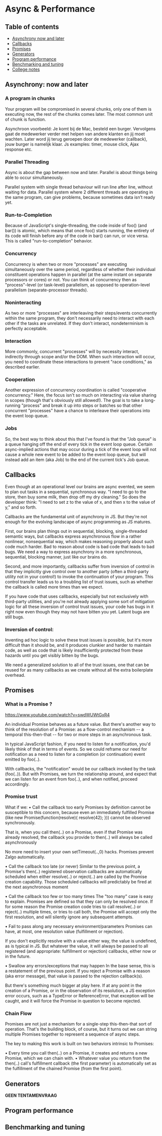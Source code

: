 
# Async & Performance

## Table of contents
- [Asynchrony now and later](#asynchrony-now-and-later)  
- [Callbacks](#callbacks)  
- [Promises](#promises)  
- [Generators](#generators)  
- [Program performance](#program-performance)  
- [Benchmarking and tuning](#benchmarking-and-tuning)  
- [College notes](#college-notes)

## Asynchrony: now and later

### A program in chunks 
Your program will be compromised in several chunks, only one of them is executing now, the rest of the chunks comes later. The most common unit of chunk is function. 

Asynchroon voorbeeld: 
Je komt bij de Mac, besteld een burger. Vervolgens gaat de medewerker verder met helpen van andere klanten en jij moet wachten. Later word jij terug geroepen door de medewerker (callback), jouw burger is namelijk klaar. 
Js examples: timer, mouse click, Ajax response etc. 

### Parallel Threading
Async is about the gap between now and later. Parallel is about things being able to occur simultaneously. 

Parallel system with single thread behaviour will run line after line, without waiting for data. 
Parallel system where 2 different threads are operating in the same program, can give problems, because sometimes data isn’t ready yet. 

### Run-to-Completion
Because of JavaScript's single-threading, the code inside of foo() (and bar()) is atomic, which means that once foo() starts running, the entirety of its code will finish before any of the code in bar() can run, or vice versa. This is called "run-to-completion" behavior.

### Concurrency 
Concurrency is when two or more "processes" are executing simultaneously over the same period, regardless of whether their individual constituent operations happen in parallel (at the same instant on separate processors or cores) or not. You can think of concurrency then as "process"-level (or task-level) parallelism, as opposed to operation-level parallelism (separate-processor threads). 


### Noninteracting
As two or more "processes" are interleaving their steps/events concurrently within the same program, they don't necessarily need to interact with each other if the tasks are unrelated. If they don't interact, nondeterminism is perfectly acceptable.

### Interaction
More commonly, concurrent "processes" will by necessity interact, indirectly through scope and/or the DOM. When such interaction will occur, you need to coordinate these interactions to prevent "race conditions," as described earlier.

### Cooperation
Another expression of concurrency coordination is called "cooperative concurrency." Here, the focus isn't so much on interacting via value sharing in scopes (though that's obviously still allowed!). The goal is to take a long-running "process" and break it up into steps or batches so that other concurrent "processes" have a chance to interleave their operations into the event loop queue.

### Jobs

So, the best way to think about this that I've found is that the "Job queue" is a queue hanging off the end of every tick in the event loop queue. Certain async-implied actions that may occur during a tick of the event loop will not cause a whole new event to be added to the event loop queue, but will instead add an item (aka Job) to the end of the current tick's Job queue.
 
## Callbacks

Even though at an operational level our brains are async evented, we seem to plan out tasks in a sequential, synchronous way. "I need to go to the store, then buy some milk, then drop off my dry cleaning." So does the developer think: "I need to set z to the value of x, and then x to the value of y," and so forth.

Callbacks are the fundamental unit of asynchrony in JS. But they're not enough for the evolving landscape of async programming as JS matures.

First, our brains plan things out in sequential, blocking, single-threaded semantic ways, but callbacks express asynchronous flow in a rather nonlinear, nonsequential way, which makes reasoning properly about such code much harder. Bad to reason about code is bad code that leads to bad bugs. We need a way to express asynchrony in a more synchronous, sequential, blocking manner, just like our brains do.

Second, and more importantly, callbacks suffer from inversion of control in that they implicitly give control over to another party (often a third-party utility not in your control!) to invoke the continuation of your program. This control transfer leads us to a troubling list of trust issues, such as whether the callback is called more times than we expect.

If you have code that uses callbacks, especially but not exclusively with third-party utilities, and you're not already applying some sort of mitigation logic for all these inversion of control trust issues, your code has bugs in it right now even though they may not have bitten you yet. Latent bugs are still bugs.

### Inversion of control:

Inventing ad hoc logic to solve these trust issues is possible, but it's more difficult than it should be, and it produces clunkier and harder to maintain code, as well as code that is likely insufficiently protected from these hazards until you get visibly bitten by the bugs.

We need a generalized solution to all of the trust issues, one that can be reused for as many callbacks as we create without all the extra boilerplate overhead.

## Promises 

### What is a Promise ?
https://www.youtube.com/watch?v=swdWUWtGxR4

An individual Promise behaves as a future value. But there's another way to think of the resolution of a Promise: as a flow-control mechanism -- a temporal this-then-that -- for two or more steps in an asynchronous task.

In typical JavaScript fashion, if you need to listen for a notification, you'd likely think of that in terms of events. So we could reframe our need for notification as a need to listen for a completion (or continuation) event emitted by foo(..).

With callbacks, the "notification" would be our callback invoked by the task (foo(..)). But with Promises, we turn the relationship around, and expect that we can listen for an event from foo(..), and when notified, proceed accordingly.

### Promise trust 

What if we: 
• Call the callback too early
Promises by definition cannot be susceptible to this concern, because even an immediately fulfilled Promise (like new Promise(function(resolve){ resolve(42); })) cannot be observed synchronously.

That is, when you call then(..) on a Promise, even if that Promise was already resolved, the callback you provide to then(..) will always be called asynchronously

No more need to insert your own setTimeout(..,0) hacks. Promises prevent Zalgo automatically.

• Call the callback too late (or never)
Similar to the previous point, a Promise's then(..) registered observation callbacks are automatically scheduled when either resolve(..) or reject(..) are called by the Promise creation capability. Those scheduled callbacks will predictably be fired at the next asynchronous moment



• Call the callback too few or too many times
The "too many" case is easy to explain. Promises are defined so that they can only be resolved once. If for some reason the Promise creation code tries to call resolve(..) or reject(..) multiple times, or tries to call both, the Promise will accept only the first resolution, and will silently ignore any subsequent attempts.

• Fail to pass along any necessary environment/parameters
Promises can have, at most, one resolution value (fulfillment or rejection).

If you don't explicitly resolve with a value either way, the value is undefined, as is typical in JS. But whatever the value, it will always be passed to all registered (and appropriate: fulfillment or rejection) callbacks, either now or in the future.


• Swallow any errors/exceptions that may happen
In the base sense, this is a restatement of the previous point. If you reject a Promise with a reason (aka error message), that value is passed to the rejection callback(s).

But there's something much bigger at play here. If at any point in the creation of a Promise, or in the observation of its resolution, a JS exception error occurs, such as a TypeError or ReferenceError, that exception will be caught, and it will force the Promise in question to become rejected.


### Chain Flow 
Promises are not just a mechanism for a single-step this-then-that sort of operation. That's the building block, of course, but it turns out we can string multiple Promises together to represent a sequence of async steps.

The key to making this work is built on two behaviors intrinsic to Promises:

• Every time you call then(..) on a Promise, it creates and returns a new Promise, which we can chain with.
• Whatever value you return from the then(..) call's fulfillment callback (the first parameter) is automatically set as the fulfillment of the chained Promise (from the first point).

## Generators

**GEEN TENTAMENVRAAG**

## Program performance

## Benchmarking and tuning


